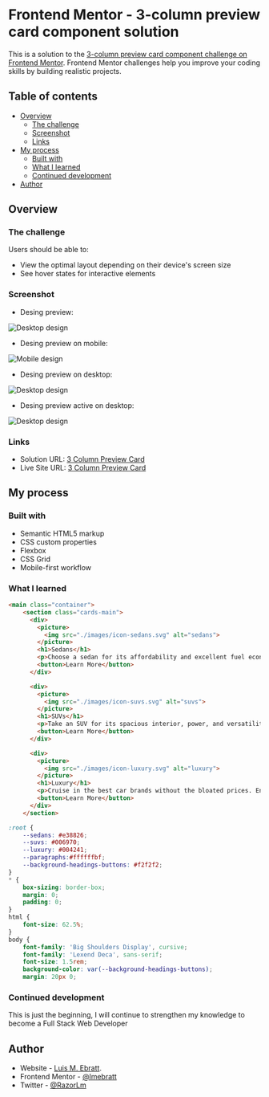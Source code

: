 # Frontend Mentor - 3-column preview card component solution

This is a solution to the [3-column preview card component challenge on Frontend Mentor](https://www.frontendmentor.io/challenges/3column-preview-card-component-pH92eAR2-). Frontend Mentor challenges help you improve your coding skills by building realistic projects. 

## Table of contents

- [Overview](#overview)
  - [The challenge](#the-challenge)
  - [Screenshot](#screenshot)
  - [Links](#links)
- [My process](#my-process)
  - [Built with](#built-with)
  - [What I learned](#what-i-learned)
  - [Continued development](#continued-development)
- [Author](#author)

## Overview

### The challenge

Users should be able to:

- View the optimal layout depending on their device's screen size
- See hover states for interactive elements

### Screenshot

- Desing preview:

![Desktop design](./design/desktop-preview.jpg)

- Desing preview on mobile:

![Mobile design](./design/mobile-design.jpg)

- Desing preview on desktop:

![Desktop design](./design/desktop-design.jpg)

- Desing preview active on desktop:

![Desktop design](./design/active-states.jpg)

### Links

- Solution URL: [3 Column Preview Card](https://github.com/lmebratt/3-column-preview-card-component)
- Live Site URL: [3 Column Preview Card](https://lmebratt.github.io/3-column-preview-card-component/)

## My process

### Built with

- Semantic HTML5 markup
- CSS custom properties
- Flexbox
- CSS Grid
- Mobile-first workflow

### What I learned

```html
<main class="container">
    <section class="cards-main">
      <div>
        <picture>
          <img src="./images/icon-sedans.svg" alt="sedans">
        </picture>
        <h1>Sedans</h1>
        <p>Choose a sedan for its affordability and excellent fuel economy. Ideal for cruising in the city or on your next road trip.</p>
        <button>Learn More</button>
      </div>

      <div>
        <picture>
          <img src="./images/icon-suvs.svg" alt="suvs">
        </picture>
        <h1>SUVs</h1>
        <p>Take an SUV for its spacious interior, power, and versatility. Perfect for your next family vacation and off-road adventures.</p>
        <button>Learn More</button>
      </div>

      <div>
        <picture>
          <img src="./images/icon-luxury.svg" alt="luxury">
        </picture>
        <h1>Luxury</h1>
        <p>Cruise in the best car brands without the bloated prices. Enjoy the enhanced comfort of a luxury rental and arrive in style.</p>
        <button>Learn More</button>
      </div>
    </section>
```

```css
:root {
    --sedans: #e38826;
    --suvs: #006970;
    --luxury: #004241;
    --paragraphs:#ffffffbf;
    --background-headings-buttons: #f2f2f2;
}
* {
    box-sizing: border-box;
    margin: 0;
    padding: 0;
}
html {
    font-size: 62.5%;
}
body {
    font-family: 'Big Shoulders Display', cursive;
    font-family: 'Lexend Deca', sans-serif;
    font-size: 1.5rem;
    background-color: var(--background-headings-buttons);
    margin: 20px 0;
```

### Continued development

This is just the beginning, I will continue to strengthen my knowledge to become a Full Stack Web Developer

## Author

- Website - [Luis M. Ebratt](https://lmebratt.github.io/).
- Frontend Mentor - [@lmebratt](https://www.frontendmentor.io/profile/lmebratt)
- Twitter - [@RazorLm](https://www.twitter.com/RazorLm)